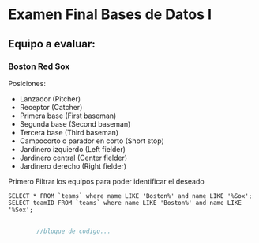 # Examen Final Bases de Datos I

## Equipo a evaluar:

### Boston Red Sox

Posiciones:
- Lanzador (Pitcher)
- Receptor (Catcher)
- Primera base (First baseman)
- Segunda base (Second baseman)
- Tercera base (Third baseman)
- Campocorto o parador en corto (Short stop)
- Jardinero izquierdo (Left fielder)
- Jardinero central (Center fielder)
- Jardinero derecho (Right fielder)

Primero Filtrar los equipos para poder identificar el deseado

```
SELECT * FROM `teams` where name LIKE 'Boston%' and name LIKE '%Sox';
SELECT teamID FROM `teams` where name LIKE 'Boston%' and name LIKE '%Sox';
```

```java
		
		//bloque de codigo...
		
```
